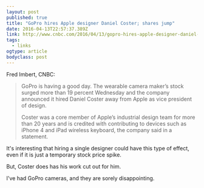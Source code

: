 ```yaml
---
layout: post 
published: true 
title: "GoPro hires Apple designer Daniel Coster; shares jump" 
date: 2016-04-13T22:57:37.389Z 
link: http://www.cnbc.com/2016/04/13/gopro-hires-apple-designer-daniel-coster-shares-jump.html 
tags:
  - links
ogtype: article 
bodyclass: post 
---
```


Fred Imbert, CNBC:

> GoPro is having a good day. The wearable camera maker’s stock surged more than 19 percent Wednesday and the company announced it hired Daniel Coster away from Apple as vice president of design.
> 
> Coster was a core member of Apple’s industrial design team for more than 20 years and is credited with contributing to devices such as iPhone 4 and iPad wireless keyboard, the company said in a statement.
 
It's interesting that hiring a single designer could have this type of effect, even if it is just a temporary stock price spike.

But, Coster does has his work cut out for him. 

I've had GoPro cameras, and they are sorely disappointing.
